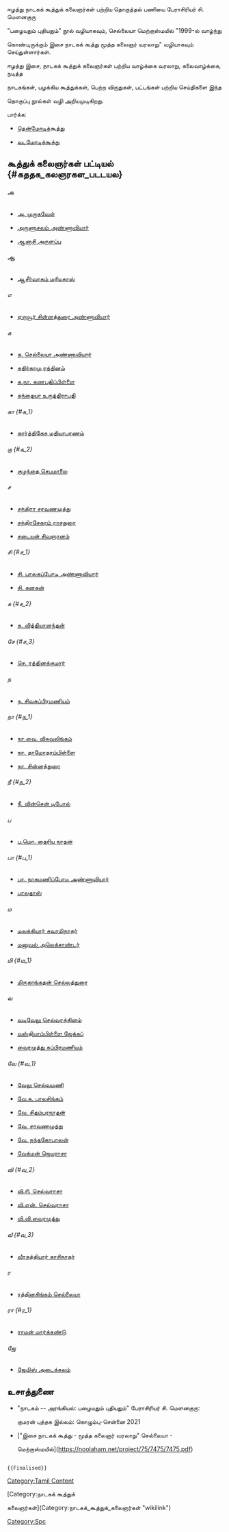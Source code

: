 ஈழத்து நாடகக் கூத்துக் கலைஞர்கள் பற்றிய தொகுத்தல் பணியை பேராசிரியர் சி. மெளனகுரு
\"பழையதும் புதியதும்\" நூல் வழியாகவும், செல்லையா மெற்றாஸ்மயில் \"1999-ல் வாழ்ந்து
கொண்டிருக்கும் இசை நாடகக் கூத்து மூத்த கலைஞர் வரலாறு\" வழியாகவும் செய்துள்ளார்கள்.
ஈழத்து இசை, நாடகக் கூத்துக் கலைஞர்கள் பற்றிய வாழ்க்கை வரலாறு, கலைவாழ்க்கை, நடித்த
நாடகங்கள், பழக்கிய கூத்துக்கள், பெற்ற விருதுகள், பட்டங்கள் பற்றிய செய்திகளை இந்த
தொகுப்பு நூல்கள் வழி அறியமுடிகிறது.

பார்க்க:

-   [தென்மோடிக](தென்மோடிக்கூத்து "wikilink")்கூத்து
-   [வடமோடிக்கூத்து](வடமோடிக்கூத்து "wikilink")

## கூத்துக் கலைஞர்கள் பட்டியல் {#கததக_கலஞரகள_படடயல}

###### அ

-   [அ. முருகவேள்](அ._முருகவேள் "wikilink")
-   [அருணாசலம் அண்ணாவியார்](அருணாசலம்_அண்ணாவியார் "wikilink")
-   [ஆனாசி அருளப்பு](ஆனாசி_அருளப்பு "wikilink")

###### ஆ

-   [ஆசீர்வாதம் மரியதாஸ்](ஆசீர்வாதம்_மரியதாஸ் "wikilink")

###### எ

-   [ஏறாவூர் சின்னத்துரை அண்ணாவியார்](ஏறாவூர்_சின்னத்துரை_அண்ணாவியார் "wikilink")

###### க

-   [க. செல்லையா அண்ணாவியார்](க._செல்லையா_அண்ணாவியார் "wikilink")
-   [கதிர்காமு ரத்தினம்](கதிர்காமு_ரத்தினம் "wikilink")
-   [க.நா. கணபதிப்பிள்ளை](க.நா._கணபதிப்பிள்ளை "wikilink")
-   [கந்தையா உருத்திராபதி](கந்தையா_உருத்திராபதி "wikilink")

###### கா {#க_1}

-   [கார்த்திகேசு மதியாபரணம்](கார்த்திகேசு_மதியாபரணம் "wikilink")

###### கு {#க_2}

-   [குழந்தை செபமாலை](குழந்தை_செபமாலை "wikilink")

###### ச

-   [சந்திரா சரவணமுத்து](சந்திரா_சரவணமுத்து "wikilink")
-   [சந்திரசேகரம் ராசதுரை](சந்திரசேகரம்_ராசதுரை "wikilink")
-   [சடையன் சிவஞானம்](சடையன்_சிவஞானம் "wikilink")

###### சி {#ச_1}

-   [சி. பாலகப்போடி அண்ணாவியார்](சி._பாலகப்போடி_அண்ணாவியார் "wikilink")
-   [சி. கனகன்](சி._கனகன் "wikilink")

###### சு {#ச_2}

-   [சு. வித்தியானந்தன்](சு._வித்தியானந்தன் "wikilink")

###### சே {#ச_3}

-   [செ. ரத்தினக்குமார்](செ._ரத்தினக்குமார் "wikilink")

###### ந

-   [ந. சிவசுப்பிரமணியம்](ந._சிவசுப்பிரமணியம் "wikilink")

###### நா {#ந_1}

-   [நா.வை. விசுவலிங்கம்](நா.வை._விசுவலிங்கம் "wikilink")
-   [நா. தாமோதரம்பிள்ளை](நா._தாமோதரம்பிள்ளை "wikilink")
-   [நா. சின்னத்துரை](நா._சின்னத்துரை "wikilink")

###### நீ {#ந_2}

-   [நீ. வின்சென் டிபோல்](நீ._வின்சென்_டிபோல் "wikilink")

###### ப

-   [ப.மொ. தைரிய நாதன்](ப.மொ._தைரிய_நாதன் "wikilink")

###### பா {#ப_1}

-   [பா. நாகமணிப்போடி அண்ணாவியார்](பா._நாகமணிப்போடி_அண்ணாவியார் "wikilink")
-   [பாலதாஸ்](பாலதாஸ் "wikilink")

###### ம

-   [மலக்கியார் சுவாமிநாதர்](மலக்கியார்_சுவாமிநாதர் "wikilink")
-   [மனுவல் அலெக்சாண்டர்](மனுவல்_அலெக்சாண்டர் "wikilink")

###### மி {#ம_1}

-   [மிருகாங்கதன் செல்லத்துரை](மிருகாங்கதன்_செல்லத்துரை "wikilink")

###### வ

-   [வடிவேலு செல்வரத்தினம்](வடிவேலு_செல்வரத்தினம் "wikilink")
-   [வஸ்தியாம்பிள்ளை ஜேக்கப்](வஸ்தியாம்பிள்ளை_ஜேக்கப் "wikilink")
-   [வைரமுத்து சுப்பிரமணியம்](வைரமுத்து_சுப்பிரமணியம் "wikilink")

###### வே {#வ_1}

-   [வேலு செல்வமணி](வேலு_செல்வமணி "wikilink")
-   [வே.க. பாலசிங்கம்](வே.க._பாலசிங்கம் "wikilink")
-   [வே. சிதம்பரநாதன்](வே._சிதம்பரநாதன் "wikilink")
-   [வே. சரவணமுத்து](வே._சரவணமுத்து "wikilink")
-   [வே. நந்தகோபாலன்](வே._நந்தகோபாலன் "wikilink")
-   [வேக்மன் ஜெயராசா](வேக்மன்_ஜெயராசா "wikilink")

###### வி {#வ_2}

-   [வி.ரி. செல்வராசா](வி.ரி._செல்வராசா "wikilink")
-   [வி.என். செல்வராசா](வி.என்._செல்வராசா "wikilink")
-   [வி.வி.வைரமுத்து](வி.வி.வைரமுத்து "wikilink")

###### வீ {#வ_3}

-   [வீரகத்தியார் காசிநாதர்](வீரகத்தியார்_காசிநாதர் "wikilink")

###### ர

-   [ரத்தினசிங்கம் செல்லையா](ரத்தினசிங்கம்_செல்லையா "wikilink")

###### ரா {#ர_1}

-   [ராமன் மார்க்கண்டு](ராமன்_மார்க்கண்டு "wikilink")

###### ஜே

-   [ஜேமிஸ் அடைக்கலம்](ஜேமிஸ்_அடைக்கலம் "wikilink")

## உசாத்துணை

-   \"நாடகம் -- அரங்கியல்: பழையதும் புதியதும்\" பேராசிரியர் சி. மெளனகுரு:
    குமரன் புத்தக இல்லம்: கொழும்பு-சென்னை 2021
-   [\"இசை நாடகக் கூத்து - மூத்த கலைஞர் வரலாறு\" செல்லையா -
    மெற்றாஸ்மயில்](https://noolaham.net/project/75/7475/7475.pdf)

```{=mediawiki}
{{Finalised}}
```
[Category:Tamil Content](Category:Tamil_Content "wikilink")
[Category:நாடகக் கூத்துக்
கலைஞர்கள்](Category:நாடகக்_கூத்துக்_கலைஞர்கள் "wikilink")
[Category:Spc](Category:Spc "wikilink")
